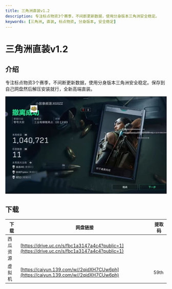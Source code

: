 ```yaml
---
title: 三角洲直装v1.2
description: 专注标点物资3个赛季，不间断更新数据，使用分身版本三角洲安全稳定。
keywords: [三角洲, 直装, 标点物资, 分身版本, 安全稳定]
---
```


# 三角洲直装v1.2

## 介绍
专注标点物资3个赛季，不间断更新数据，使用分身版本三角洲安全稳定。保存到自己网盘然后解压安装就行，全新高端直装。

![三角洲直装v1.2](image.png)

## 下载
| 下载 | 网盘链接 | 提取码 |
| ---- | -------- | ------ |
| 西瓜资源 | [https://drive.uc.cn/s/fbc1a3147a4c4?public=1](https://drive.uc.cn/s/fbc1a3147a4c4?public=1) | |
| 虚拟机 | [https://caiyun.139.com/w//2qidXH7CUw6ph](https://caiyun.139.com/w//2qidXH7CUw6ph) | 59th |
